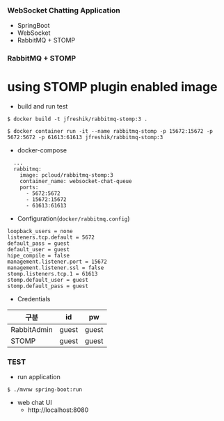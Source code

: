 ### WebSocket Chatting Application  
* SpringBoot
* WebSocket
* RabbitMQ + STOMP

### RabbitMQ + STOMP

# using STOMP plugin enabled image
* build and run test
```shell script
$ docker build -t jfreshik/rabbitmq-stomp:3 .

$ docker container run -it --name rabbitmq-stomp -p 15672:15672 -p 5672:5672 -p 61613:61613 jfreshik/rabbitmq-stomp:3
```

* docker-compose
~~~
  ...
  rabbitmq:
    image: pcloud/rabbitmq-stomp:3
    container_name: websocket-chat-queue
    ports:
      - 5672:5672
      - 15672:15672
      - 61613:61613
~~~

* Configuration(`docker/rabbitmq.config`)
    
~~~
loopback_users = none
listeners.tcp.default = 5672
default_pass = guest
default_user = guest
hipe_compile = false
management.listener.port = 15672
management.listener.ssl = false
stomp.listeners.tcp.1 = 61613
stomp.default_user = guest
stomp.default_pass = guest
~~~

* Credentials

| 구분 | id | pw |
|---|---|---|
| RabbitAdmin | guest | guest |
| STOMP | guest | guest |


### TEST

 * run application
```shell script
$ ./mvnw spring-boot:run
```

 * web chat UI
    * http://localhost:8080
